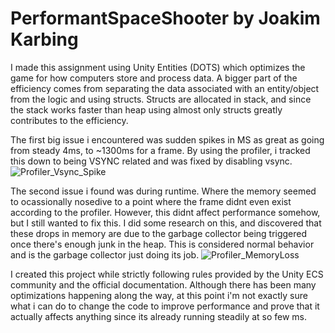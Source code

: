# PerformantSpaceShooter by Joakim Karbing

I made this assignment using Unity Entities (DOTS) which optimizes the game for how computers store and process data. A bigger part of the efficiency comes from separating the data associated with an entity/object from the logic and using structs. Structs are allocated in stack, and since the stack works faster than heap using almost only structs greatly contributes to the efficiency.

The first big issue i encountered was sudden spikes in MS as great as going from steady 4ms, to ~1300ms for a frame. By using the profiler, i tracked this down to being VSYNC related and was fixed by disabling vsync.
![Profiler_Vsync_Spike](https://github.com/k4rba/PerformantSpaceShooter/assets/22280392/0a9f9628-1e4f-4a1d-befa-8ae102faa4eb)



The second issue i found was during runtime. Where the memory seemed to ocassionally nosedive to a point where the frame didnt even exist according to the profiler. However, this didnt affect performance somehow, but I still wanted to fix this.
I did some research on this, and discovered that these drops in memory are due to the garbage collector being triggered once there's enough junk in the heap. This is considered normal behavior and is the garbage collector just doing its job.
![Profiler_MemoryLoss](https://github.com/k4rba/PerformantSpaceShooter/assets/22280392/ceca03a6-34d2-49c2-9609-24268b3a6afb)





I created this project while strictly following rules provided by the Unity ECS community and the official documentation. Although there has been many optimizations happening along the way, at this point i'm not exactly sure what i can do to change the code to improve performance and prove that it actually affects anything since its already running steadily at so few ms.
